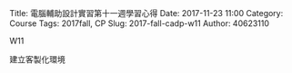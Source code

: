 Title: 電腦輔助設計實習第十一週學習心得
Date: 2017-11-23 11:00
Category: Course
Tags: 2017fall, CP
Slug: 2017-fall-cadp-w11
Author: 40623110

W11
<!-- PELICAN_END_SUMMARY -->
建立客製化環境

